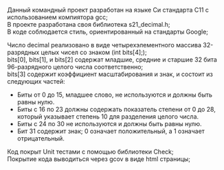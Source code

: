 Данный командный проект разработан на языке Си стандарта C11 с использованием компиятора gcc;  
В проекте разработана своя библиотека s21_decimal.h;  
В коде соблюдается стиль, ориентированный на стандарты Google;

Число decimal реализовано в виде четырехэлементного массива 32-разрядных целых чисел со знаком (int bits[4];);  
bits[0], bits[1], и bits[2] содержат младшие, средние и старшие 32 бита 96-разрядного целого числа соответственно;  
bits[3] содержит коэффициент масштабирования и знак, и состоит из следующих частей:
 - Биты от 0 до 15, младшее слово, не используются и должны быть равны нулю.  
 - Биты с 16 по 23 должны содержать показатель степени от 0 до 28, который указывает степень 10 для разделения целого числа.  
 - Биты с 24 по 30 не используются и должны быть равны нулю.  
 - Бит 31 содержит знак; 0 означает положительный, а 1 означает отрицательный.

Код покрыт Unit тестами c помощью библиотеки Check;  
Покрытие кода выводиться через gcov в виде html страницы;  